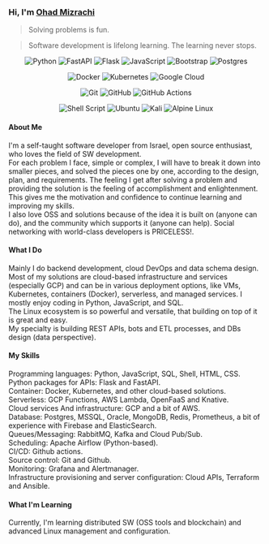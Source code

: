 ###  Hi, I'm [Ohad Mizrachi](https://github.com/ohad24)

> Solving problems is fun.

> Software development is lifelong learning. The learning never stops.

<div align="center">

  ![Python](https://img.shields.io/badge/python-3670A0?style=for-the-badge&logo=python&logoColor=ffdd54)
  ![FastAPI](https://img.shields.io/badge/FastAPI-005571?style=for-the-badge&logo=fastapi)
  ![Flask](https://img.shields.io/badge/flask-%23000.svg?style=for-the-badge&logo=flask&logoColor=white)
  ![JavaScript](https://img.shields.io/badge/javascript-%23323330.svg?style=for-the-badge&logo=javascript&logoColor=%23F7DF1E)
  ![Bootstrap](https://img.shields.io/badge/bootstrap-%23563D7C.svg?style=for-the-badge&logo=bootstrap&logoColor=white)
  ![Postgres](https://img.shields.io/badge/postgres-%23316192.svg?style=for-the-badge&logo=postgresql&logoColor=white)
  
  ![Docker](https://img.shields.io/badge/docker-%230db7ed.svg?style=for-the-badge&logo=docker&logoColor=white)
  ![Kubernetes](https://img.shields.io/badge/kubernetes-%23326ce5.svg?style=for-the-badge&logo=kubernetes&logoColor=white)
  ![Google Cloud](https://img.shields.io/badge/GoogleCloud-%234285F4.svg?style=for-the-badge&logo=google-cloud&logoColor=white)
  
  ![Git](https://img.shields.io/badge/git-%23F05033.svg?style=for-the-badge&logo=git&logoColor=white)
  ![GitHub](https://img.shields.io/badge/github-%23121011.svg?style=for-the-badge&logo=github&logoColor=white)
  ![GitHub Actions](https://img.shields.io/badge/github%20actions-%232671E5.svg?style=for-the-badge&logo=githubactions&logoColor=white)
  
  
  ![Shell Script](https://img.shields.io/badge/shell_script-%23121011.svg?style=for-the-badge&logo=gnu-bash&logoColor=white)
  ![Ubuntu](https://img.shields.io/badge/Ubuntu-E95420?style=for-the-badge&logo=ubuntu&logoColor=white)
  ![Kali](https://img.shields.io/badge/Kali-268BEE?style=for-the-badge&logo=kalilinux&logoColor=white)
  ![Alpine Linux](https://img.shields.io/badge/Alpine_Linux-%230D597F.svg?style=for-the-badge&logo=alpine-linux&logoColor=white)

</div>

#### About Me
I'm a self-taught software developer from Israel, open source enthusiast, who loves the field of SW development.  
For each problem I face, simple or complex, I will have to break it down into smaller pieces, and solved the pieces one by one, according to the design, plan, and requirements. The feeling I get after solving a problem and providing the solution is the feeling of accomplishment and enlightenment. This gives me the motivation and confidence to continue learning and improving my skills.  
I also love OSS and solutions because of the idea it is built on (anyone can do), and the community which supports it (anyone can help). Social networking with world-class developers is PRICELESS!.

#### What I Do
Mainly I do backend development, cloud DevOps and data schema design. Most of my solutions are cloud-based infrastructure and services (especially GCP) and can be in various deployment options, like VMs, Kubernetes, containers (Docker), serverless, and managed services.
I mostly enjoy coding in Python, JavaScript, and SQL.  
The Linux ecosystem is so powerful and versatile, that building on top of it is great and easy.  
My specialty is building REST APIs, bots and ETL processes, and DBs design (data perspective).

#### My Skills
Programming languages: Python, JavaScript, SQL, Shell, HTML, CSS.  
Python packages for APIs: Flask and FastAPI.  
Container: Docker, Kubernetes, and other cloud-based solutions.  
Serverless: GCP Functions, AWS Lambda, OpenFaaS and Knative.  
Cloud services And infrastructure: GCP and a bit of AWS.  
Database: Postgres, MSSQL, Oracle, MongoDB, Redis, Prometheus, a bit of experience with Firebase and ElasticSearch.  
Queues/Messaging: RabbitMQ, Kafka and Cloud Pub/Sub.  
Scheduling: Apache Airflow (Python-based).  
CI/CD: Github actions.  
Source control: Git and Github.  
Monitoring: Grafana and Alertmanager.  
Infrastructure provisioning and server configuration: Cloud APIs, Terraform and Ansible.

#### What I'm Learning
Currently, I'm learning distributed SW (OSS tools and blockchain) and advanced Linux management and configuration.
